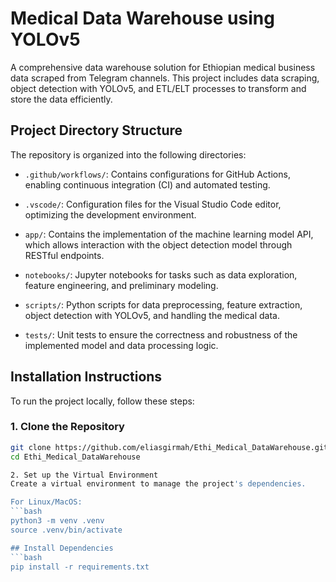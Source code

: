 # Medical Data Warehouse using YOLOv5

A comprehensive data warehouse solution for Ethiopian medical business data scraped from Telegram channels. This project includes data scraping, object detection with YOLOv5, and ETL/ELT processes to transform and store the data efficiently.

## Project Directory Structure

The repository is organized into the following directories:

- `.github/workflows/`: Contains configurations for GitHub Actions, enabling continuous integration (CI) and automated testing.

- `.vscode/`: Configuration files for the Visual Studio Code editor, optimizing the development environment.

- `app/`: Contains the implementation of the machine learning model API, which allows interaction with the object detection model through RESTful endpoints.

- `notebooks/`: Jupyter notebooks for tasks such as data exploration, feature engineering, and preliminary modeling.

- `scripts/`: Python scripts for data preprocessing, feature extraction, object detection with YOLOv5, and handling the medical data.

- `tests/`: Unit tests to ensure the correctness and robustness of the implemented model and data processing logic.

## Installation Instructions

To run the project locally, follow these steps:

### 1. Clone the Repository

```bash
git clone https://github.com/eliasgirmah/Ethi_Medical_DataWarehouse.git
cd Ethi_Medical_DataWarehouse

2. Set up the Virtual Environment
Create a virtual environment to manage the project's dependencies.

For Linux/MacOS:
```bash
python3 -m venv .venv
source .venv/bin/activate

## Install Dependencies
```bash
pip install -r requirements.txt

